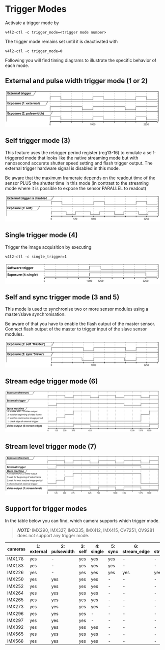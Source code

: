 # Trigger Modes
Activate a trigger mode by
```
v4l2-ctl -c trigger_mode=<trigger mode number>
```
The trigger mode remains set until it is deactivated with 
```
v4l2-ctl -c trigger_mode=0
```
Following you will find timing diagrams to illustrate the specific behavior of each mode.
## External and pulse width trigger mode (1 or 2)
![External trigger mode](../doc/plantuml/tm_external.svg)

## Self trigger mode (3)
This feature uses the retrigger period register (reg13-16) to emulate a self-triggered mode that looks like the native streaming mode but with nanosecond accurate shutter speed setting and flash trigger output. The external trigger hardware signal is disabled in this mode. 

Be aware that the maximum framerate depends on the readout time of the sensor PLUS the shutter time in this mode (in contrast to the streaming mode where it is possible to expose the sensor PARALLEL to readout)

![Self trigger mode](../doc/plantuml/tm_self.svg)

## Single trigger mode (4)
Trigger the image acquisition by executing 
```
v4l2-ctl -c single_trigger=1
```
![Single trigger mode](../doc/plantuml/tm_single.svg)

## Self and sync trigger mode (3 and 5)
This mode is used to synchronise two or more sensor modules using a master/slave synchronisation.

Be aware of that you have to enable the flash output of the master sensor. Connect flash output of the master to trigger input of the slave sensor modules.

![Self and sync trigger mode](../doc/plantuml/tm_masterslave.svg)

## Stream edge trigger mode (6)
![Stream edge trigger mode](../doc/plantuml/tm_stream_edge.svg)

## Stream level trigger mode (7)
![Stream level trigger mode](../doc/plantuml/tm_stream_level.svg)

## Support for trigger modes
In the table below you can find, which camera supports which trigger mode.

> **_NOTE:_** IMX290, IMX327, IMX335, IMX412, IMX415, OV7251, OV9281 does not support any trigger mode.

| cameras | 1: external | 2: pulsewidth | 3: self | 4: single | 5: sync | 6: stream_edge | 7: stream_level |
| ------ | --- | --- | --- | --- | --- | --- | --- |
| IMX178 | yes |   - | yes | yes | yes |   - |   - |
| IMX183 | yes |   - | yes | yes | yes |   - |   - |
| IMX226 | yes |   - | yes | yes | yes | yes | yes |
| IMX250 | yes | yes | yes | yes |   - |   - |   - |
| IMX252 | yes | yes | yes | yes |   - |   - |   - |
| IMX264 | yes | yes | yes | yes |   - |   - |   - |
| IMX265 | yes | yes | yes | yes |   - |   - |   - |
| IMX273 | yes | yes | yes | yes |   - |   - |   - |
| IMX296 | yes | yes | yes |   - |   - |   - |   - |
| IMX297 | yes | yes | yes |   - |   - |   - |   - |
| IMX392 | yes | yes | yes | yes |   - |   - |   - |
| IMX565 | yes | yes | yes | yes |   - |   - |   - |
| IMX568 | yes | yes | yes | yes |   - |   - |   - |